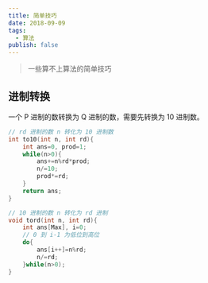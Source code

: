 ```yaml
---
title: 简单技巧
date: 2018-09-09
tags:
  - 算法
publish: false
---
```


> 一些算不上算法的简单技巧

## 进制转换

一个 P 进制的数转换为 Q 进制的数，需要先转换为 10 进制数。

```C
// rd 进制的数 n 转化为 10 进制数
int to10(int n, int rd){
    int ans=0, prod=1;
    while(n>0){
        ans+=n%rd*prod;
        n/=10;
        prod*=rd;
    }
    return ans;
}
```

```C
// 10 进制的数 n 转化为 rd 进制
void tord(int n, int rd){
    int ans[Max], i=0;
    // 0 到 i-1 为低位到高位
    do{
        ans[i++]=n%rd;
        n/=rd;
    }while(n>0); 
}
```



